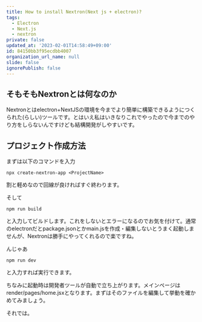 ```yaml
---
title: How to install Nextron(Next js + electron)?
tags:
  - Electron
  - Next.js
  - nextron
private: false
updated_at: '2023-02-01T14:58:49+09:00'
id: 84150bb3f95ecdbb4007
organization_url_name: null
slide: false
ignorePublish: false
---
```

## そもそもNextronとは何なのか

Nextronとはelectron+NextJSの環境を今までより簡単に構築できるようにつくられた(らしい)ツールです。とはいえ私はいきなりこれでやったので今までのやり方をしらないんですけども結構開発がしやすいです。

## プロジェクト作成方法

まずは以下のコマンドを入力

```
npx create-nextron-app <ProjectName>
```

割と軽めなので回線が良ければすぐ終わります。

そして
```
npm run build 
```
と入力してビルドします。これをしないとエラーになるのでお気を付けて。通常のelectronだとpackage.jsonとかmain.jsを作成・編集しないとうまく起動しませんが、Nextronは勝手にやってくれるので楽ですね。

んじゃあ

```
npm run dev
```
と入力すれば実行できます。

ちなみに起動時は開発者ツールが自動で立ち上がります。メインページはrender/pages/home.jsxとなります。まずはそのファイルを編集して挙動を確かめてみましょう。

それでは。

